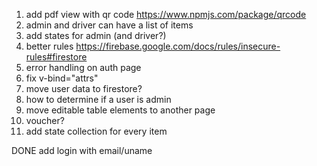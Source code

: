 1. add pdf view with qr code https://www.npmjs.com/package/qrcode
2. admin and driver can have a list of items
3. add states for admin (and driver?)
4. better rules https://firebase.google.com/docs/rules/insecure-rules#firestore
5. error handling on auth page
6. fix v-bind="attrs"
7. move user data to firestore?
8. how to determine if a user is admin
9. move editable table elements to another page
10. voucher?
11. add state collection for every item
 
DONE
add login with email/uname
